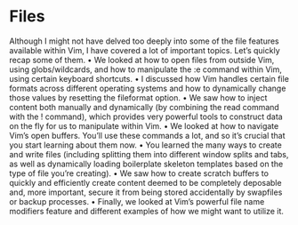 Files
=======
Although I might not have delved too deeply into some of the file features available within Vim, I have covered a lot of important topics. Let’s quickly recap some of them.
• We looked at how to open files from outside Vim, using globs/wildcards, and how to manipulate the :e command within Vim, using certain keyboard shortcuts.
• I discussed how Vim handles certain file formats across different operating systems and how to dynamically change those values by resetting the fileformat option.
• We saw how to inject content both manually and dynamically (by combining the read command with the ! command), which provides very powerful tools to construct data on the fly for us to manipulate within Vim.
• We looked at how to navigate Vim’s open buffers. You’ll use these commands a lot, and so it’s crucial that you start learning about them now.
• You learned the many ways to create and write files (including splitting them into different window splits and tabs, as well as dynamically loading boilerplate skeleton templates based on the type of file you’re creating).
• We saw how to create scratch buffers to quickly and efficiently create content deemed to be completely deposable and, more important, secure it from being stored accidentally by swapfiles or backup processes.
• Finally, we looked at Vim’s powerful file name modifiers feature and different examples of how we might want to utilize it.
